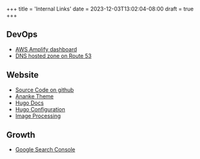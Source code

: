 +++
title = 'Internal Links'
date = 2023-12-03T13:02:04-08:00
draft = true
+++

## DevOps
- [AWS Amplify dashboard](https://us-east-2.console.aws.amazon.com/amplify/home?region=us-east-2#/dsh7mswji4lvb)
- [DNS hosted zone on Route 53](https://us-east-1.console.aws.amazon.com/route53/v2/hostedzones?region=us-east-2#ListRecordSets/Z063233510NNZUHAJSBNK)

## Website
- [Source Code on github](https://github.com/benstraw/conciergecomputing)
- [Ananke Theme](https://github.com/theNewDynamic/gohugo-theme-ananke#readme)
- [Hugo Docs](https://gohugo.io/documentation/)
- [Hugo Configuration](https://gohugo.io/getting-started/configuration/#configuration-file)
- [Image Processing](https://gohugo.io/content-management/image-processing/)

## Growth
- [Google Search Console](https://search.google.com/search-console?resource_id=sc-domain%3Aconciergecomputing.com)